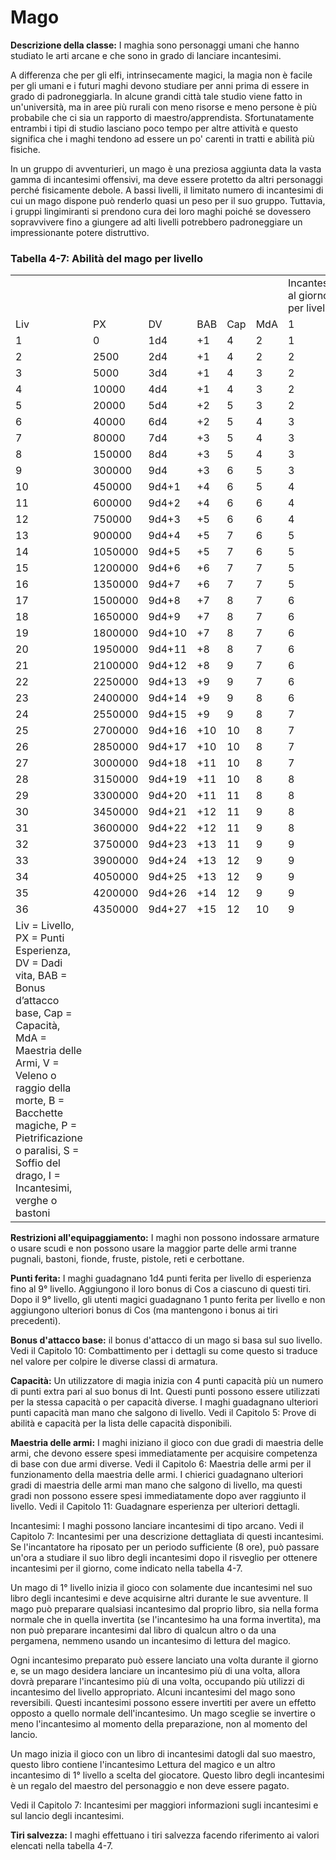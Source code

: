 # Mago

**Descrizione della classe:** I maghia sono personaggi umani che hanno
studiato le arti arcane e che sono in grado di lanciare incantesimi.

A differenza che per gli elfi, intrinsecamente magici, la magia non è
facile per gli umani e i futuri maghi devono studiare per anni prima di
essere in grado di padroneggiarla. In alcune grandi città tale studio
viene fatto in un'università, ma in aree più rurali con meno risorse e
meno persone è più probabile che ci sia un rapporto di
maestro/apprendista. Sfortunatamente entrambi i tipi di studio lasciano
poco tempo per altre attività e questo significa che i maghi tendono ad
essere un po' carenti in tratti e abilità più fisiche.

In un gruppo di avventurieri, un mago è una preziosa aggiunta data la
vasta gamma di incantesimi offensivi, ma deve essere protetto da altri
personaggi perché fisicamente debole. A bassi livelli, il limitato
numero di incantesimi di cui un mago dispone può renderlo quasi un peso
per il suo gruppo. Tuttavia, i gruppi lingimiranti si prendono cura dei
loro maghi poiché se dovessero sopravvivere fino a giungere ad alti
livelli potrebbero padroneggiare un impressionante potere distruttivo.

### Tabella 4-7: **Abilità del mago per livello**

|                                                                                                                                                                                                                                                                              |         |        |     |     |     |                                   |               |     |     |     |     |     |     |     |     |     |     |     |     |
|------------------------------------------------------------------------------------------------------------------------------------------------------------------------------------------------------------------------------------------------------------------------------|---------|--------|-----|-----|-----|-----------------------------------|---------------|-----|-----|-----|-----|-----|-----|-----|-----|-----|-----|-----|-----|
|                                                                                                                                                                                                                                                                              |         |        |     |     |     | Incantesimi al giorno per livello | Tiri Salvezza |     |     |     |     |     |     |     |     |     |     |     |     |
| Liv                                                                                                                                                                                                                                                                          | PX      | DV     | BAB | Cap | MdA | 1                                 | 2             | 3   | 4   | 5   | 6   | 7   | 8   | 9   | V   | B   | P   | S   | I   |
| 1                                                                                                                                                                                                                                                                            | 0       | 1d4    | +1  | 4   | 2   | 1                                 | \-            | \-  | \-  | \-  | \-  | \-  | \-  | \-  | 13  | 14  | 13  | 16  | 15  |
| 2                                                                                                                                                                                                                                                                            | 2500    | 2d4    | +1  | 4   | 2   | 2                                 | \-            | \-  | \-  | \-  | \-  | \-  | \-  | \-  | 13  | 14  | 13  | 16  | 15  |
| 3                                                                                                                                                                                                                                                                            | 5000    | 3d4    | +1  | 4   | 3   | 2                                 | 1             | \-  | \-  | \-  | \-  | \-  | \-  | \-  | 13  | 14  | 13  | 16  | 15  |
| 4                                                                                                                                                                                                                                                                            | 10000   | 4d4    | +1  | 4   | 3   | 2                                 | 2             | \-  | \-  | \-  | \-  | \-  | \-  | \-  | 13  | 14  | 13  | 16  | 14  |
| 5                                                                                                                                                                                                                                                                            | 20000   | 5d4    | +2  | 5   | 3   | 2                                 | 2             | 1   | \-  | \-  | \-  | \-  | \-  | \-  | 12  | 13  | 12  | 15  | 14  |
| 6                                                                                                                                                                                                                                                                            | 40000   | 6d4    | +2  | 5   | 4   | 3                                 | 2             | 2   | \-  | \-  | \-  | \-  | \-  | \-  | 12  | 13  | 12  | 15  | 13  |
| 7                                                                                                                                                                                                                                                                            | 80000   | 7d4    | +3  | 5   | 4   | 3                                 | 2             | 2   | 1   | \-  | \-  | \-  | \-  | \-  | 11  | 12  | 11  | 14  | 13  |
| 8                                                                                                                                                                                                                                                                            | 150000  | 8d4    | +3  | 5   | 4   | 3                                 | 3             | 2   | 2   | \-  | \-  | \-  | \-  | \-  | 11  | 12  | 11  | 14  | 12  |
| 9                                                                                                                                                                                                                                                                            | 300000  | 9d4    | +3  | 6   | 5   | 3                                 | 3             | 2   | 2   | 1   | \-  | \-  | \-  | \-  | 11  | 12  | 11  | 14  | 11  |
| 10                                                                                                                                                                                                                                                                           | 450000  | 9d4+1  | +4  | 6   | 5   | 4                                 | 3             | 3   | 2   | 2   | \-  | \-  | \-  | \-  | 10  | 11  | 10  | 13  | 11  |
| 11                                                                                                                                                                                                                                                                           | 600000  | 9d4+2  | +4  | 6   | 6   | 4                                 | 4             | 4   | 3   | 2   | \-  | \-  | \-  | \-  | 10  | 11  | 10  | 13  | 10  |
| 12                                                                                                                                                                                                                                                                           | 750000  | 9d4+3  | +5  | 6   | 6   | 4                                 | 4             | 4   | 3   | 2   | 1   | \-  | \-  | \-  | 9   | 10  | 9   | 12  | 10  |
| 13                                                                                                                                                                                                                                                                           | 900000  | 9d4+4  | +5  | 7   | 6   | 5                                 | 4             | 4   | 3   | 2   | 2   | \-  | \-  | \-  | 9   | 10  | 9   | 12  | 9   |
| 14                                                                                                                                                                                                                                                                           | 1050000 | 9d4+5  | +5  | 7   | 6   | 5                                 | 4             | 4   | 4   | 3   | 2   | \-  | \-  | \-  | 9   | 10  | 9   | 12  | 8   |
| 15                                                                                                                                                                                                                                                                           | 1200000 | 9d4+6  | +6  | 7   | 7   | 5                                 | 4             | 4   | 4   | 3   | 2   | 1   | \-  | \-  | 8   | 9   | 8   | 11  | 8   |
| 16                                                                                                                                                                                                                                                                           | 1350000 | 9d4+7  | +6  | 7   | 7   | 5                                 | 5             | 5   | 4   | 3   | 2   | 2   | \-  | \-  | 8   | 9   | 8   | 11  | 7   |
| 17                                                                                                                                                                                                                                                                           | 1500000 | 9d4+8  | +7  | 8   | 7   | 6                                 | 5             | 5   | 4   | 4   | 3   | 2   | \-  | \-  | 7   | 8   | 7   | 10  | 7   |
| 18                                                                                                                                                                                                                                                                           | 1650000 | 9d4+9  | +7  | 8   | 7   | 6                                 | 5             | 5   | 4   | 4   | 3   | 2   | 1   | \-  | 7   | 8   | 7   | 10  | 6   |
| 19                                                                                                                                                                                                                                                                           | 1800000 | 9d4+10 | +7  | 8   | 7   | 6                                 | 5             | 5   | 5   | 4   | 3   | 2   | 2   | \-  | 7   | 8   | 7   | 10  | 6   |
| 20                                                                                                                                                                                                                                                                           | 1950000 | 9d4+11 | +8  | 8   | 7   | 6                                 | 5             | 5   | 5   | 4   | 4   | 3   | 2   | \-  | 6   | 7   | 6   | 9   | 5   |
| 21                                                                                                                                                                                                                                                                           | 2100000 | 9d4+12 | +8  | 9   | 7   | 6                                 | 5             | 5   | 5   | 4   | 4   | 3   | 2   | 1   | 6   | 7   | 6   | 9   | 5   |
| 22                                                                                                                                                                                                                                                                           | 2250000 | 9d4+13 | +9  | 9   | 7   | 6                                 | 6             | 5   | 5   | 5   | 4   | 3   | 2   | 2   | 5   | 6   | 5   | 8   | 4   |
| 23                                                                                                                                                                                                                                                                           | 2400000 | 9d4+14 | +9  | 9   | 8   | 6                                 | 6             | 6   | 6   | 5   | 4   | 3   | 3   | 2   | 5   | 6   | 5   | 8   | 4   |
| 24                                                                                                                                                                                                                                                                           | 2550000 | 9d4+15 | +9  | 9   | 8   | 7                                 | 7             | 6   | 6   | 5   | 5   | 4   | 3   | 2   | 5   | 5   | 5   | 7   | 4   |
| 25                                                                                                                                                                                                                                                                           | 2700000 | 9d4+16 | +10 | 10  | 8   | 7                                 | 7             | 6   | 6   | 5   | 5   | 4   | 4   | 3   | 4   | 5   | 4   | 7   | 3   |
| 26                                                                                                                                                                                                                                                                           | 2850000 | 9d4+17 | +10 | 10  | 8   | 7                                 | 7             | 7   | 6   | 6   | 5   | 5   | 4   | 3   | 4   | 4   | 4   | 6   | 3   |
| 27                                                                                                                                                                                                                                                                           | 3000000 | 9d4+18 | +11 | 10  | 8   | 7                                 | 7             | 7   | 6   | 6   | 5   | 5   | 5   | 4   | 4   | 4   | 4   | 6   | 3   |
| 28                                                                                                                                                                                                                                                                           | 3150000 | 9d4+19 | +11 | 10  | 8   | 8                                 | 8             | 7   | 6   | 6   | 6   | 6   | 5   | 4   | 4   | 4   | 4   | 5   | 3   |
| 29                                                                                                                                                                                                                                                                           | 3300000 | 9d4+20 | +11 | 11  | 8   | 8                                 | 8             | 7   | 7   | 7   | 6   | 6   | 5   | 5   | 3   | 3   | 3   | 5   | 2   |
| 30                                                                                                                                                                                                                                                                           | 3450000 | 9d4+21 | +12 | 11  | 9   | 8                                 | 8             | 8   | 7   | 7   | 7   | 6   | 6   | 5   | 3   | 3   | 3   | 4   | 2   |
| 31                                                                                                                                                                                                                                                                           | 3600000 | 9d4+22 | +12 | 11  | 9   | 8                                 | 8             | 8   | 7   | 7   | 7   | 7   | 6   | 6   | 3   | 3   | 3   | 4   | 2   |
| 32                                                                                                                                                                                                                                                                           | 3750000 | 9d4+23 | +13 | 11  | 9   | 9                                 | 8             | 8   | 8   | 8   | 7   | 7   | 7   | 6   | 3   | 3   | 3   | 3   | 2   |
| 33                                                                                                                                                                                                                                                                           | 3900000 | 9d4+24 | +13 | 12  | 9   | 9                                 | 9             | 9   | 8   | 8   | 8   | 7   | 7   | 7   | 2   | 2   | 2   | 3   | 2   |
| 34                                                                                                                                                                                                                                                                           | 4050000 | 9d4+25 | +13 | 12  | 9   | 9                                 | 9             | 9   | 9   | 8   | 8   | 8   | 8   | 7   | 2   | 2   | 2   | 2   | 2   |
| 35                                                                                                                                                                                                                                                                           | 4200000 | 9d4+26 | +14 | 12  | 9   | 9                                 | 9             | 9   | 9   | 9   | 9   | 8   | 8   | 8   | 2   | 2   | 2   | 2   | 2   |
| 36                                                                                                                                                                                                                                                                           | 4350000 | 9d4+27 | +15 | 12  | 10  | 9                                 | 9             | 9   | 9   | 9   | 9   | 9   | 9   | 9   | 2   | 2   | 2   | 2   | 2   |
| Liv = Livello, PX = Punti Esperienza, DV = Dadi vita, BAB = Bonus d’attacco base, Cap = Capacità, MdA = Maestria delle Armi, V = Veleno o raggio della morte, B = Bacchette magiche, P = Pietrificazione o paralisi, S = Soffio del drago, I = Incantesimi, verghe o bastoni |         |        |     |     |     |                                   |               |     |     |     |     |     |     |     |     |     |     |     |     |

**Restrizioni all'equipaggiamento:** I maghi non possono indossare
armature o usare scudi e non possono usare la maggior parte delle armi
tranne pugnali, bastoni, fionde, fruste, pistole, reti e cerbottane.

**Punti ferita:** I maghi guadagnano 1d4 punti ferita per livello di
esperienza fino al 9° livello. Aggiungono il loro bonus di Cos a
ciascuno di questi tiri. Dopo il 9° livello, gli utenti magici
guadagnano 1 punto ferita per livello e non aggiungono ulteriori bonus
di Cos (ma mantengono i bonus ai tiri precedenti).

**Bonus d'attacco base:** il bonus d'attacco di un mago si basa sul suo
livello. Vedi il Capitolo 10: Combattimento per i dettagli su come
questo si traduce nel valore per colpire le diverse classi di armatura.

**Capacità:** Un utilizzatore di magia inizia con 4 punti capacità più
un numero di punti extra pari al suo bonus di Int. Questi punti possono
essere utilizzati per la stessa capacità o per capacità diverse. I maghi
guadagnano ulteriori punti capacità man mano che salgono di livello.
Vedi il Capitolo 5: Prove di abilità e capacità per la lista delle
capacità disponibili.

**Maestria delle armi:** I maghi iniziano il gioco con due gradi di
maestria delle armi, che devono essere spesi immediatamente per
acquisire competenza di base con due armi diverse. Vedi il Capitolo 6:
Maestria delle armi per il funzionamento della maestria delle armi. I
chierici guadagnano ulteriori gradi di maestria delle armi man mano che
salgono di livello, ma questi gradi non possono essere spesi
immediatamente dopo aver raggiunto il livello. Vedi il Capitolo 11:
Guadagnare esperienza per ulteriori dettagli.

Incantesimi: I maghi possono lanciare incantesimi di tipo arcano. Vedi
il Capitolo 7: Incantesimi per una descrizione dettagliata di questi
incantesimi. Se l'incantatore ha riposato per un periodo sufficiente (8
ore), può passare un'ora a studiare il suo libro degli incantesimi dopo
il risveglio per ottenere incantesimi per il giorno, come indicato nella
tabella 4-7.

Un mago di 1° livello inizia il gioco con solamente due incantesimi nel
suo libro degli incantesimi e deve acquisirne altri durante le sue
avventure. Il mago può preparare qualsiasi incantesimo dal proprio
libro, sia nella forma normale che in quella invertita (se l'incantesimo
ha una forma invertita), ma non può preparare incantesimi dal libro di
qualcun altro o da una pergamena, nemmeno usando un incantesimo di
lettura del magico.

Ogni incantesimo preparato può essere lanciato una volta durante il
giorno e, se un mago desidera lanciare un incantesimo più di una volta,
allora dovrà preparare l'incantesimo più di una volta, occupando più
utilizzi di incantesimo del livello appropriato. Alcuni incantesimi del
mago sono reversibili. Questi incantesimi possono essere invertiti per
avere un effetto opposto a quello normale dell'incantesimo. Un mago
sceglie se invertire o meno l'incantesimo al momento della preparazione,
non al momento del lancio.

Un mago inizia il gioco con un libro di incantesimi datogli dal suo
maestro, questo libro contiene l'incantesimo Lettura del magico e un
altro incantesimo di 1° livello a scelta del giocatore. Questo libro
degli incantesimi è un regalo del maestro del personaggio e non deve
essere pagato.

Vedi il Capitolo 7: Incantesimi per maggiori informazioni sugli
incantesimi e sul lancio degli incantesimi.

**Tiri salvezza:** I maghi effettuano i tiri salvezza facendo
riferimento ai valori elencati nella tabella 4-7.
